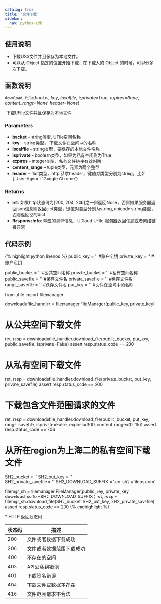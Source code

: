 ```yaml
---
catalog: true  
title: '文件下载'
sidebar:
  nav: python-sdk
---
```


## 使用说明

  * 下载US3文件并且保存为本地文件。
* 可以从 Object 指定的位置开始下载，在下载大的 Object 的时候，可以分多次下载。

## 函数说明

`download_file`(*bucket*, *key*, *localfile*, *isprivate=True*, *expires=None*, *content_range=None*, *header=None*)

​				下载UFile文件并且保存为本地文件

### Parameters

- **bucket** – string类型, UFile空间名称
- **key** – string类型， 下载文件在空间中的名称
- **localfile** – string类型，要保存的本地文件名称
- **isprivate** – boolean类型，如果为私有空间则为True
- **expires** – integer类型，私有文件链接有效时间
- **content_range** – tuple类型，元素为两个整型
- **header** – dict类型，http 请求header，键值对类型分别为string，比如{'User-Agent': 'Google Chrome'}

### Returns

* **ret**: 如果http状态码为[200, 204, 206]之一则返回None，否则如果服务器返回json信息则返回dict类型，键值对类型分别为string, unicode string类型，否则返回空的dict
* **ResponseInfo**: 响应的具体信息，UCloud UFile 服务器返回信息或者网络链接异常

## 代码示例

<div class="copyable" markdown="1">

{% highlight python linenos %}
public_key = ''                 #账户公钥
private_key = ''                #账户私钥

public_bucket = ''              #公共空间名称
private_bucket = ''             #私有空间名称
public_savefile = ''            #保存文件名
private_savefile = ''           #保存文件名
range_savefile = ''             #保存文件名
put_key = ''                    #文件在空间中的名称

from ufile import filemanager

downloadufile_handler = filemanager.FileManager(public_key, private_key)

# 从公共空间下载文件
ret, resp = downloadufile_handler.download_file(public_bucket, put_key, public_savefile, isprivate=False)
assert resp.status_code == 200

# 从私有空间下载文件
ret, resp = downloadufile_handler.download_file(private_bucket, put_key, private_savefile)
assert resp.status_code == 200

# 下载包含文件范围请求的文件
ret, resp = downloadufile_handler.download_file(public_bucket, put_key, range_savefile, isprivate=False, expires=300, content_range=(0, 15))
assert resp.status_code == 206

# 从所在region为上海二的私有空间下载文件
SH2_bucket = ''
SH2_put_key = ''                         
SH2_private_savefile = ''
SH2_DOWNLOAD_SUFFIX = '.cn-sh2.ufileos.com'

filemgr_sh = filemanager.FileManager(public_key, private_key, download_suffix=SH2_DOWNLOAD_SUFFIX )
ret, resp = filemgr_sh.download_file(SH2_bucket, SH2_put_key, SH2_private_savefile)
assert resp.status_code == 200
{% endhighlight %}
</div>
* HTTP 返回状态码

| 状态码 | 描述                     |
| ------ | ------------------------ |
| 200    | 文件或者数据下载成功     |
| 206    | 文件或者数据范围下载成功 |
| 400    | 不存在的空间             |
| 403    | API公私钥错误            |
| 401    | 下载签名错误             |
| 404    | 下载文件或数据不存在     |
| 416    | 文件范围请求不合法       |

